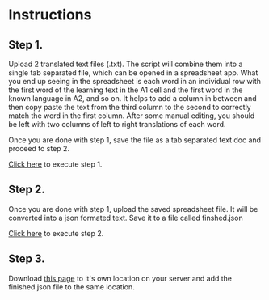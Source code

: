 # Instructions

## Step 1.

Upload 2 translated text files (.txt). The script will combine them into a single tab separated file, which can be opened in a spreadsheet app. What you end up seeing in the spreadsheet is each word in an individual row with the first word of the learning text in the A1 cell and the first word in the known language in A2, and so on. It helps to add a column in between and then copy paste the text from the third column to the second to correctly match the word in the first column. After some manual editing, you should be left with two columns of left to right translations of each word.


Once you are done with step 1, save the file as a tab separated text doc and proceed to step 2.


[Click here](http://codinginthecold.byethost5.com/demos/duo-text/step1.html) to execute step 1.


## Step 2.

Once you are done with step 1, upload the saved spreadsheet file. It will be converted into a json formated text. Save it to a file called finshed.json


[Click here](http://codinginthecold.byethost5.com/demos/duo-text/step2.html) to execute step 2.


## Step 3.

Download [this page](https://raw.githubusercontent.com/enfrte/duo-text/master/index.html) to it's own location on your server and add the finished.json file to the same location.
